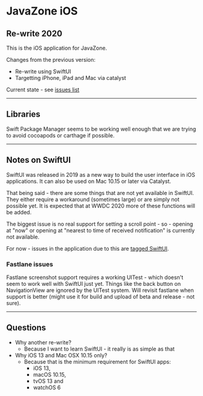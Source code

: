 # JavaZone iOS

## Re-write 2020

This is the iOS application for JavaZone.

Changes from the previous version:

* Re-write using SwiftUI
* Targetting iPhone, iPad and Mac via catalyst

Current state - see [issues list](https://github.com/javaBin/javazone-ios-app/issues)

--- 

## Libraries

Swift Package Manager seems to be working well enough that we are trying to avoid cocoapods or carthage if possible.

--- 

## Notes on SwiftUI

SwiftUI was released in 2019 as a new way to build the user interface in iOS applications. It can also be used on Mac 10.15 or later via Catalyst.

That being said - there are some things that are not yet available in SwiftUI. They either require a workaround (sometimes large) or are simply not possible yet. It is expected that at WWDC 2020 more of these functions will be added.

The biggest issue is no real support for setting a scroll point - so - opening at "now" or opening at "nearest to time of received notification" is currently not available.

For now - issues in the application due to this are [tagged SwiftUI](https://github.com/javaBin/javazone-ios-app/issues?q=is%3Aissue+is%3Aopen+label%3ASwiftIUI).

### Fastlane issues

Fastlane screenshot support requires a working UITest - which doesn't seem to work well with SwiftUI just yet. Things like the back button on NavigationView are ignored by the UITest system. Will revisit fastlane when support is better (might use it for build and upload of beta and release - not sure).

--- 

## Questions

* Why another re-write?
  * Because I want to learn SwiftUI - it really is as simple as that
* Why iOS 13 and Mac OSX 10.15 only?
  * Because that is the minimum requirement for SwiftUI apps: 
    * iOS 13, 
    * macOS 10.15, 
    * tvOS 13 and 
    * watchOS 6
